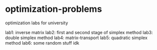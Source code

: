 # optimization-problems
optimization labs for university

lab1: inverse matrix
lab2: first and second stage of simplex method
lab3: double simplex method
lab4: matrix-transport
lab5: quadratic simplex method
lab6: some random stuff idk
